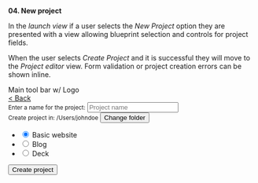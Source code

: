 <div>
  <strong>04. New project</strong>
</div>

In the *launch view* if a user selects the *New Project* option they are presented with a view allowing blueprint selection and controls for project fields.

When the user selects *Create Project* and it is successful they will move to the *Project editor* view. Form validation or project creation errors can be shown inline.

<div class="wireframe flex padded sml rhythm">
  <span>Main tool bar w/ Logo</span>
</div>

<div class="wireframe flex column padded center">

  <div class="flex spacer-x center rhythm">
    <a href="#">&lt; Back</a>
  </div>

  <div class="flex column spacer-x rhythm">
    <small>Enter a name for the project:</small>
    <input type="text" placeholder="Project name" />
  </div>

  <div class="flex spacer-x">
    <small>Create project in: /Users/johndoe</small>
    <button>Change folder</button>
  </div>

  <ul>
    <li class="flex">
      <input checked id="basic" name="blueprint" type="radio"></input>
      <label for="basic">Basic website</label>
    </li>
    <li class="flex">
      <input id="blog" name="blueprint" type="radio"></input>
      <label for="blog">Blog</label>
    </li>
    <li class="flex">
      <input id="deck" name="blueprint" type="radio"></input>
      <label for="deck">Deck</label>
    </li>
  </ul>

  <div class="flex spacer-x center">
    <button>Create project</button>
  </div>

</div>
